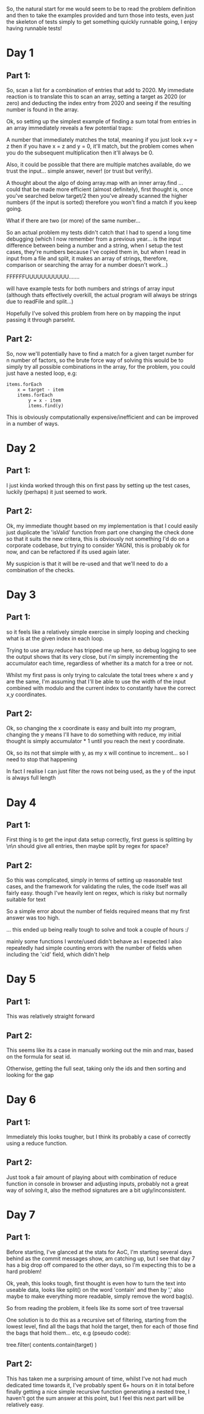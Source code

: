 So, the natural start for me would seem to be to read the problem definition and then to take the examples provided and turn those into tests, even just the skeleton of tests simply to get something quickly runnable going, I enjoy having runnable tests!

# Day 1
## Part 1:
So, scan a list for a combination of entries that add to 2020. My immediate reaction is to translate this to scan an array, setting a target as 2020 (or zero) and deducting the index entry from 2020 and seeing if the resulting number is found in the array.

Ok, so setting up the simplest example of finding a sum total from entries in an array immediately reveals a few potential traps:

A number that immediately matches the total, meaning if you just look x+y = z then if you have x = z and y = 0, it'll match, but the problem comes when you do the subsequent multiplication then it'll always be 0.

Also, it could be possible that there are multiple matches available, do we trust the input... simple answer, never! (or trust but verify).

A thought about the algo of doing array.map with an inner array.find ... could that be made more efficient (almost definitely), first thought is, once you've searched below target/2 then you've already scanned the higher numbers (if the input is sorted) therefore you won't find a match if you keep going.

What if there are two (or more) of the same number...

So an actual problem my tests didn't catch that I had to spend a long time debugging (which I now remember from a previous year... is the input difference between being a number and a string, when I setup the test cases, they're numbers because I've copied them in, but when I read in input from a file and split, it makes an array of strings, therefore, comparison or searching the array for a number doesn't work...)

FFFFFFUUUUUUUUUUU.......

will have example tests for both numbers and strings of array input (although thats effectively overkill, the actual program will always be strings due to readFile and split...)

Hopefully I've solved this problem from here on by mapping the input passing it through parseInt.

## Part 2:
So, now we'll potentially have to find a match for a given target number for n number of factors, so the brute force way of solving this would be to simply try all possible combinations in the array, for the problem, you could just have a nested loop, e.g: 

```
items.forEach
    x = target - item
    items.forEach
        y = x - item
        items.find(y) 
```

This is obviously computationally expensive/inefficient and can be improved in a number of ways.

# Day 2
## Part 1:
I just kinda worked through this on first pass by setting up the test cases, luckily (perhaps) it just seemed to work.

## Part 2:
Ok, my immediate thought based on my implementation is that I could easily just duplicate the 'isValid' function from part one changing the check done so that it suits the new critera, this is obviously not something I'd do on a corporate codebase, but trying to consider YAGNI, this is probably ok for now, and can be refactored if its used again later.

My suspicion is that it will be re-used and that we'll need to do a combination of the checks.

# Day 3
## Part 1:
so it feels like a relatively simple exercise in simply looping and checking what is at the given index in each loop.

Trying to use array.reduce has tripped me up here, so debug logging to see the output shows that its very close, but i'm simply incrementing the accumulator each time, regardless of whether its a match for a tree or not.

Whilst my first pass is only trying to calculate the total trees where x and y are the same, I'm assuming that I'll be able to use the width of the input combined with modulo and the current index to constantly have the correct x,y coordinates.

## Part 2:
Ok, so changing the x coordinate is easy and built into my program, changing the y means I'll have to do something with reduce, my initial thought is simply accumulator * 1 until you reach the next y coordinate.

Ok, so its not that simple with y, as my x will continue to increment... so I need to stop that happening

In fact I realise I can just filter the rows not being used, as the y of the input is always full length

# Day 4
## Part 1:
First thing is to get the input data setup correctly, first guess is splitting by \n\n should give all entries, then maybe split by regex for space?

## Part 2:
So this was complicated, simply in terms of setting up reasonable test cases, and the framework for validating the rules, the code itself was all fairly easy. though I've heavily lent on regex, which is risky but normally suitable for text

So a simple error about the number of fields required means that my first answer was too high.

... this ended up being really tough to solve and took a couple of hours :/

mainly some functions I wrote/used didn't behave as I expected I also repeatedly had simple counting errors with the number of fields when including the 'cid' field, which didn't help

# Day 5
## Part 1:
This was relatively straight forward

## Part 2:
This seems like its a case in manually working out the min and max, based on the formula for seat id.

Otherwise, getting the full seat, taking only the ids and then sorting and looking for the gap

# Day 6
## Part 1:
Immediately this looks tougher, but I think its probably a case of correctly using a reduce function.

## Part 2:
Just took a fair amount of playing about with combination of reduce function in console in browser and adjusting inputs, probably not a great way of solving it, also the method signatures are a bit ugly/inconsistent.

# Day 7
## Part 1:
Before starting, I've glanced at the stats for AoC, I'm starting several days behind as the commit messages show, am catching up, but I see that day 7 has a big drop off compared to the other days, so I'm expecting this to be a hard problem!

Ok, yeah, this looks tough, first thought is even how to turn the text into useable data, looks like split() on the word 'contain' and then by ',' also maybe to make everything more readable, simply remove the word bag(s).

So from reading the problem, it feels like its some sort of tree traversal

One solution is to do this as a recursive set of filtering, starting from the lowest level, find all the bags that hold the target, then for each of those find the bags that hold them... etc, e.g (pseudo code):

tree.filter( contents.contain(target) )

## Part 2:
This has taken me a surprising amount of time, whilst I've not had much dedicated time towards it, I've probably spent 6+ hours on it in total before finally getting a nice simple recursive function generating a nested tree, I haven't got the sum answer at this point, but I feel this next part will be relatively easy.



